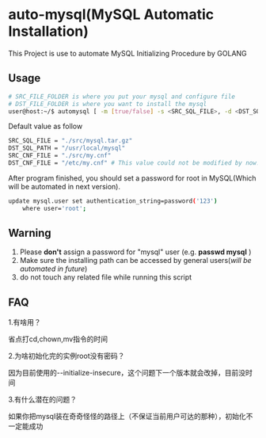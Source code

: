 # auto-mysql(MySQL Automatic Installation)

This Project is use to automate MySQL Initializing Procedure by GOLANG



## Usage
``` bash
# SRC_FILE_FOLDER is where you put your mysql and configure file 
# DST_FILE_FOLDER is where you want to install the mysql
user@host:~/$ automysql [ -m [true/false] -s <SRC_SQL_FILE>, -d <DST_SQL_PATH>, -c <SRC_CNF_FILE> ]
```

Default value as follow

```bash
SRC_SQL_FILE = "./src/mysql.tar.gz"
DST_SQL_PATH = "/usr/local/mysql"
SRC_CNF_FILE = "./src/my.cnf"
DST_CNF_FILE = "/etc/my.cnf" # This value could not be modified by now!
```

After program finished, you should set a password for root in MySQL(Which will be automated in next version).

```bash
update mysql.user set authentication_string=password('123') 
    where user='root';
```



## Warning

1. Please **don't** assign a password for "mysql" user (e.g. **passwd mysql** )
2. Make sure the installing path can be accessed by general users(*will be automated in future*)
3. do not touch any related file while running this script



## FAQ

1.有啥用？

省点打cd,chown,mv指令的时间

2.为啥初始化完的实例root没有密码？

因为目前使用的--initialize-insecure，这个问题下一个版本就会改掉，目前没时间

3.有什么潜在的问题？

如果你把mysql装在奇奇怪怪的路径上（不保证当前用户可达的那种），初始化不一定能成功